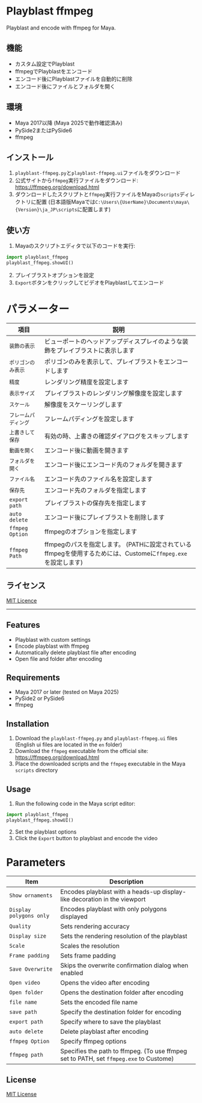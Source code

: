 # Playblast ffmpeg
Playblast and encode with ffmpeg for Maya.

## 機能
- カスタム設定でPlayblast
- ffmpegでPlayblastをエンコード
- エンコード後にPlayblastファイルを自動的に削除
- エンコード後にファイルとフォルダを開く

## 環境
- Maya 2017以降 (Maya 2025で動作確認済み)
- PySide2またはPySide6
- ffmpeg

## インストール
1. `playblast-ffmpeg.py`と`playblast-ffmpeg.ui`ファイルをダウンロード
2. 公式サイトから`ffmpeg`実行ファイルをダウンロード: https://ffmpeg.org/download.html
3. ダウンロードしたスクリプトと`ffmpeg`実行ファイルをMayaの`scripts`ディレクトリに配置
(日本語版Mayaでは`C:\Users\{UserName}\Documents\maya\{Version}\ja_JP\scripts`に配置します)

## 使い方
1. Mayaのスクリプトエディタで以下のコードを実行:
```python
import playblast_ffmpeg
playblast_ffmpeg.showUI()
```
2. プレイブラストオプションを設定
3. `Export`ボタンをクリックしてビデオをPlayblastしてエンコード

# パラメーター
| 項目 | 説明 |
| --- | --- |
| `装飾の表示` | ビューポートのヘッドアップディスプレイのような装飾をプレイブラストに表示します |
| `ポリゴンのみ表示` | ポリゴンのみを表示して、プレイブラストをエンコードします |
| `精度` | レンダリング精度を設定します |
| `表示サイズ` | プレイブラストのレンダリング解像度を設定します |
| `スケール` | 解像度をスケーリングします |
| `フレームパディング` | フレームパディングを設定します |
| `上書きして保存` | 有効の時、上書きの確認ダイアログをスキップします |
| `動画を開く` | エンコード後に動画を開きます |
| `フォルダを開く` | エンコード後にエンコード先のフォルダを開きます |
| `ファイル名` | エンコード先のファイル名を設定します |
| `保存先` | エンコード先のフォルダを指定します |
| `export path` | プレイブラストの保存先を指定します |
| `auto delete` | エンコード後にプレイブラストを削除します |
| `ffmpeg Option` | ffmpegのオプションを指定します |
| `ffmpeg Path` | ffmpegのパスを指定します。 (PATHに設定されているffmpegを使用するためには、Customeに`ffmpeg.exe`を設定します) |

## ライセンス
[MIT Licence](LICENCE.md)

---

## Features
- Playblast with custom settings
- Encode playblast with ffmpeg
- Automatically delete playblast file after encoding
- Open file and folder after encoding

## Requirements
- Maya 2017 or later (tested on Maya 2025)
- PySide2 or PySide6
- ffmpeg

## Installation
1. Download the `playblast-ffmpeg.py` and `playblast-ffmpeg.ui` files
(English ui files are located in the `en` folder)
2. Download the `ffmpeg` executable from the official site: https://ffmpeg.org/download.html
3. Place the downloaded scripts and the `ffmpeg` executable in the Maya `scripts` directory

## Usage
1. Run the following code in the Maya script editor:
```python
import playblast_ffmpeg
playblast_ffmpeg.showUI()
```
2. Set the playblast options
3. Click the `Export` button to playblast and encode the video

# Parameters
| Item | Description |
| --- | --- |
| `Show ornaments` | Encodes playblast with a heads-up display-like decoration in the viewport |
| `Display polygons only` | Encodes playblast with only polygons displayed |
| `Quality` | Sets rendering accuracy |
| `Display size` | Sets the rendering resolution of the playblast |
| `Scale` | Scales the resolution |
| `Frame padding` | Sets frame padding |
| `Save Overwrite` | Skips the overwrite confirmation dialog when enabled |
| `Open video` | Opens the video after encoding |
| `Open folder` | Opens the destination folder after encoding |
| `file name` | Sets the encoded file name |
| `save path` | Specify the destination folder for encoding |
| `export path` | Specify where to save the playblast |
| `auto delete` | Delete playblast after encoding |
| `ffmpeg Option` | Specify ffmpeg options |
| `ffmpeg path` | Specifies the path to ffmpeg. (To use ffmpeg set to PATH, set `ffmpeg.exe` to Custome) |

## License
[MIT License](LICENCE.md)
